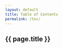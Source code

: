 ```yaml
---
layout: default
title: Table of Contents
permalink: /toc/
---
```



<div class="episode-content phb">
    <div class="container text-center">
        <div class="row justify-content-center">
            <div class="col-12">
                <h2>{{ page.title }}</h2>
            </div>
        </div>
        <div class="row justify-content-center">
        </div>
    </div>
</div>